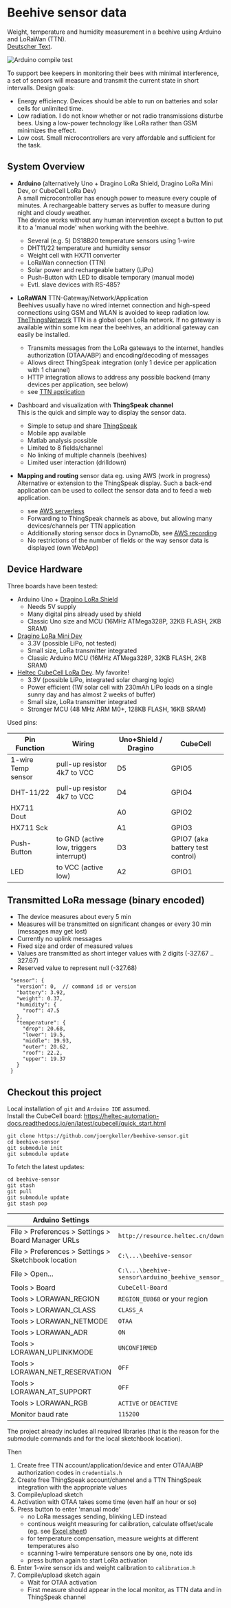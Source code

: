 # Beehive sensor data
Weight, temperature and humidity measurement in a beehive using Arduino and LoRaWan (TTN).\
[Deutscher Text](./README-de.md).

![Arduino compile test](https://github.com/joergkeller/beehive-sensor/workflows/Arduino%20compile%20test/badge.svg)

To support bee keepers in monitoring their bees with minimal interference, a set of sensors will measure and transmit the current state in short intervalls. Design goals:
* Energy efficiency. Devices should be able to run on batteries and solar cells for unlimited time.
* Low radiation. I do not know whether or not radio transmissions disturbe bees. Using a low-power technology like LoRa rather than GSM minimizes the effect.
* Low cost. Small microcontrollers are very affordable and sufficient for the task.

## System Overview
- **Arduino** (alternatively Uno + Dragino LoRa Shield, Dragino LoRa Mini Dev, or CubeCell LoRa Dev)\
  A small microcontroller has enough power to measure every couple of minutes. A rechargeable battery serves as buffer to measure during night and cloudy weather.\
  The device works without any human intervention except a button to put it to a 'manual mode' when working with the beehive.
    - Several (e.g. 5) DS18B20 temperature sensors using 1-wire
    - DHT11/22 temperature and humidity sensor
    - Weight cell with HX711 converter
    - LoRaWan connection (TTN)
    - Solar power and rechargeable battery (LiPo)
    - Push-Button with LED to disable temporary (manual mode)
    - Evtl. slave devices with RS-485?
    
- **LoRaWAN** TTN-Gateway/Network/Application\
  Beehives usually have no wired internet connection and high-speed connections using GSM and WLAN is avoided to keep radiation low.\
  [TheThingsNetwork](https://www.thethingsnetwork.org/) TTN is a global open LoRa network. If no gateway is available within some km near the beehives, an additional gateway can easily be installed. 
    - Transmits messages from the LoRa gateways to the internet, handles authorization (OTAA/ABP) and encoding/decoding of messages
    - Allows direct ThingSpeak integration (only 1 device per application with 1 channel)
    - HTTP integration allows to address any possible backend (many devices per application, see below)
    - see [TTN application](./docs/ttn-application.md)
    
- Dashboard and visualization with **ThingSpeak channel**\
  This is the quick and simple way to display the sensor data.
    - Simple to setup and share [ThingSpeak](https://thingspeak.com/)
    - Mobile app available
    - Matlab analysis possible
    - Limited to 8 fields/channel
    - No linking of multiple channels (beehives)
    - Limited user interaction (drilldown)

- **Mapping and routing** sensor data eg. using AWS (work in progress) \
  Alternative or extension to the ThingSpeak display. 
  Such a back-end application can be used to collect the sensor data and to feed a web application.
    - see [AWS serverless](./docs/aws-serverless.md)
    - Forwarding to ThingSpeak channels as above, but allowing many devices/channels per TTN application
    - Additionally storing sensor docs in DynamoDb, see [AWS recording](./docs/aws-recorder.md)
    - No restrictions of the number of fields or the way sensor data is displayed (own WebApp) 
    
       
## Device Hardware
Three boards have been tested:
- Arduino Uno + [Dragino LoRa Shield](https://www.dragino.com/products/lora/item/102-lora-shield.html)
    - Needs 5V supply
    - Many digital pins already used by shield
    - Classic Uno size and MCU (16MHz ATMega328P, 32KB FLASH, 2KB SRAM)
- [Dragino LoRa Mini Dev](https://www.dragino.com/products/lora/item/126-lora-mini-dev.html)
    - 3.3V (possible LiPo, not tested)
    - Small size, LoRa transmitter integrated
    - Classic Arduino MCU (16MHz ATMega328P, 32KB FLASH, 2KB SRAM)
- [Heltec CubeCell LoRa Dev](https://heltec.org/project/htcc-ab01/). My favorite!
    - 3.3V (possible LiPo, integrated solar charging logic)
    - Power efficient (1W solar cell with 230mAh LiPo loads on a single sunny day and has almost 2 weeks of buffer)
    - Small size, LoRa transmitter integrated
    - Stronger MCU (48 MHz ARM M0+, 128KB FLASH, 16KB SRAM)
    
Used pins:

| Pin Function | Wiring | Uno+Shield / Dragino | CubeCell |
| ------------ | ------ | ----------------- | -------- |
| 1-wire Temp sensor | pull-up resistor 4k7 to VCC | D5 | GPIO5 |
| DHT-11/22 | pull-up resistor 4k7 to VCC | D4 | GPIO4 |
| HX711 Dout | | A0 | GPIO2 |
| HX711 Sck | | A1 | GPIO3 |
| Push-Button | to GND (active low, triggers interrupt) | D3 | GPIO7 (aka battery test control) |
| LED | to VCC (active low) | A2 | GPIO1 |
       
## Transmitted LoRa message (binary encoded)
- The device measures about every 5 min
- Measures will be transmitted on significant changes or every 30 min (messages may get lost)
- Currently no uplink messages 
- Fixed size and order of measured values
- Values are transmitted as short integer values with 2 digits (-327.67 .. 327.67)
- Reserved value to represent null (-327.68) 
~~~
 "sensor": {
   "version": 0,  // command id or version
   "battery": 3.92,
   "weight": 0.37,
   "humidity": {
     "roof": 47.5
   },
   "temperature": {
     "drop": 20.68,
     "lower": 19.5,
     "middle": 19.93,
     "outer": 20.62,
     "roof": 22.2,
     "upper": 19.37
   }
 }
~~~   
   
## Checkout this project
Local installation of `git` and `Arduino IDE` assumed.\
Install the CubeCell board: https://heltec-automation-docs.readthedocs.io/en/latest/cubecell/quick_start.html
~~~
git clone https://github.com/joergkeller/beehive-sensor.git
cd beehive-sensor
git submodule init
git submodule update
~~~
To fetch the latest updates:
~~~
cd beehive-sensor
git stash
git pull
git submodule update
git stash pop
~~~

| Arduino Settings      | Value |
| ----------------------|-------|
| File > Preferences > Settings > Board Manager URLs | `http://resource.heltec.cn/download/package_CubeCell_index.json`
| File > Preferences > Settings > Sketchbook location | `C:\...\beehive-sensor` |
| File > Open... | `C:\...\beehive-sensor\arduino_beehive_sensor_lora\arduino_beehive_sensor_lora.ino` |
| Tools > Board | `CubeCell-Board` |
| Tools > LORAWAN_REGION | `REGION_EU868` or your region |
| Tools > LORAWAN_CLASS | `CLASS_A` |
| Tools > LORAWAN_NETMODE | `OTAA` |
| Tools > LORAWAN_ADR | `ON` |
| Tools > LORAWAN_UPLINKMODE | `UNCONFIRMED` |
| Tools > LORAWAN_NET_RESERVATION | `OFF` |
| Tools > LORAWAN_AT_SUPPORT | `OFF` |
| Tools > LORAWAN_RGB | `ACTIVE` or `DEACTIVE` |
| Monitor baud rate | `115200` |

The project already includes all required libraries (that is the reason for the submodule commands and for the local sketchbook location).

Then
1. Create free TTN account/application/device and enter OTAA/ABP authorization codes in `credentials.h`
1. Create free ThingSpeak account/channel and a TTN ThingSpeak integration with the appropriate values 
1. Compile/upload sketch
1. Activation with OTAA takes some time (even half an hour or so)
1. Press button to enter 'manual mode'
    - no LoRa messages sending, blinking LED instead
    - continous weight measuring for calibration, calculate offset/scale (eg. see [Excel sheet](./docs/Gewicht%20Eichung%20Loadcell.xlsx))
    - for temperature compensation, measure weights at different temperatures also 
    - scanning 1-wire temperature sensors one by one, note ids
    - press button again to start LoRa activation
1. Enter 1-wire sensor ids and weight calibration to `calibration.h`
1. Compile/upload sketch again 
    - Wait for OTAA activation
    - First measure should appear in the local monitor, as TTN data and in ThingSpeak channel